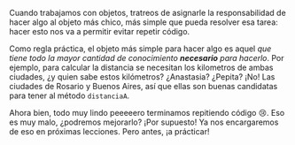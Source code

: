 Cuando trabajamos con objetos, tratreos de asignarle la responsabilidad de hacer algo al objeto más chico, más simple que pueda resolver esa tarea: hacer esto nos va a permitir evitar repetir código. 

Como regla práctica, el objeto más simple para hacer algo es aquel _que tiene todo la mayor cantidad de conocimiento **necesario** para hacerlo_. Por ejemplo, para calcular la distancia se necesitan los kilometros de ambas ciudades, ¿y quien sabe estos kilómetros? ¿Anastasia? ¿Pepita? ¡No! Las ciudades de Rosario y Buenos Aires, así que ellas son buenas candidatas para tener al método `distanciaA`.  

Ahora bien, todo muy lindo peeeeero terminamos repitiendo código :cry:. Eso es muy malo, ¿podremos mejorarlo? ¡Por supuesto! Ya nos encargaremos de eso en próximas lecciones. Pero antes, ¡a prácticar!